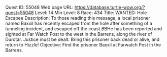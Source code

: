 Quest ID: 55048
Web page URL: https://database.turtle-wow.org/?quest=55048
Level: 14
Min Level: 8
Race: 434
Title: WANTED: Hole Escapee
Description: To those reading this message, a local prisoner named Baxxil has recently escaped from the hole after something of a tunneling incident, and escaped off the coast.$B$BHe has been reported and sighted at Far Watch Post to the west in the Barrens, along the river of Durotar. Justice must be dealt. Bring this prisoner back dead or alive, and return to Hizzle!
Objective: Find the prisoner Baxxil at Farwatch Post in the Barrens.

